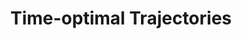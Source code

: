 ---
layout: page
title: Time-optimal Trajectories
description: Study of time-optimal trajectories under velocity and acceleration constraints. Project for 18.821 @ MIT by myself, Sam Costa and Maks Groom 
img: assets/img/trajectory.jpg
redirect: https://drive.google.com/file/d/1QeILDzHmUzyytYXKRhPFnIqxtGlmk5yh/view?usp=sharing
importance: 3
category: school projects and papers
---
